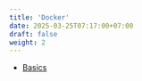 ```yaml
---
title: 'Docker'
date: 2025-03-25T07:17:00+07:00
draft: false
weight: 2
---
```


- [Basics](./basics)
